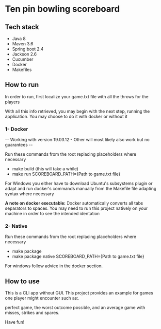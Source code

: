 <h1>Ten pin bowling scoreboard</h1>
<h2>Tech stack</h2>
<ul>
    <li>Java 8</li>
    <li>Maven 3.6</li>
    <li>Spring boot 2.4</li>
    <li>Jackson 2.6</li>
    <li>Cucumber</li>
    <li>Docker</li>
    <li>Makefiles</li>
</ul>
<h2>How to run</h2>
<p>In order to run, first localize your game.txt file with all the throws for the players</p>
<p>With all this info retrieved, you may begin with the next step, running the application. You may choose to do it 
with docker or without it</p>
<h3>1- Docker</h3>
-- Working with version 19.03.12 - Other will most likely also work but no guarantees --

<p>Run these commands from the root replacing placeholders where necessary</p>
<ul>
    <li>make build (this will take a while)</li>
    <li>make run SCOREBOARD_PATH={Path to game.txt file}</li>
</ul>
<p>For Windows you either have to download Ubuntu's subsystems plugin or adapt and run docker's commands manually from 
the Makefile file adapting syntax where necessary</p>
<p><b>A note on docker executable:</b> Docker automatically converts all tabs separators to spaces. You may need to run
this project natively on your machine in order to see the intended identation</p>
<h3>2- Native</h3>
<p>Run these commands from the root replacing placeholders where necessary</p>
<ul>
    <li>make package</li>
    <li>make package native SCOREBOARD_PATH={Path to game.txt file}</li>
</ul>
<p>For windows follow advice in the docker section.</p>
<h2>How to use</h2>
<p>This is a CLI app without GUI. This project provides an example for games one player might encounter such as:.</p>
perfect game, the worst outcome possible, and an average game with misses, strikes and spares.
<p>Have fun!</p>